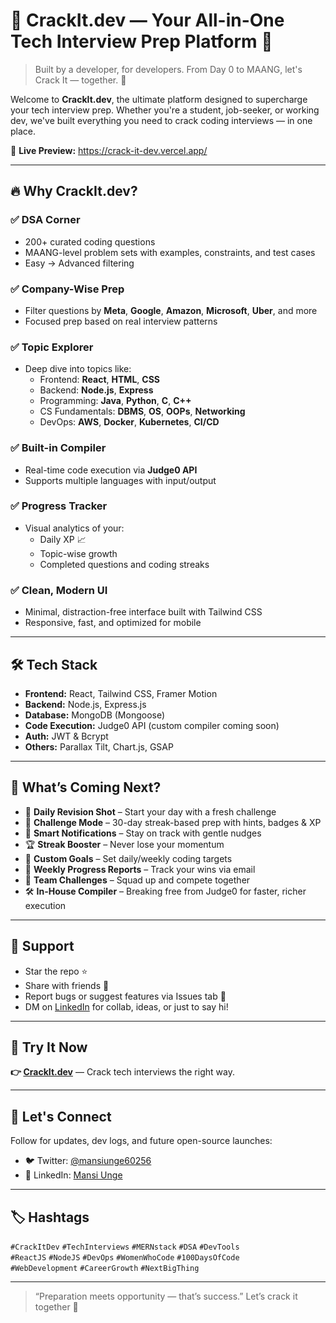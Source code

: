 # 🚀 CrackIt.dev — Your All-in-One Tech Interview Prep Platform 🎯

> Built by a developer, for developers. From Day 0 to MAANG, let's Crack It — together. 💪

Welcome to **CrackIt.dev**, the ultimate platform designed to supercharge your tech interview prep. Whether you're a student, job-seeker, or working dev, we've built everything you need to crack coding interviews — in one place.

🔗 **Live Preview:** https://crack-it-dev.vercel.app/

---

## 🔥 Why CrackIt.dev?

### ✅ DSA Corner
- 200+ curated coding questions  
- MAANG-level problem sets with examples, constraints, and test cases  
- Easy → Advanced filtering  

### ✅ Company-Wise Prep
- Filter questions by **Meta**, **Google**, **Amazon**, **Microsoft**, **Uber**, and more  
- Focused prep based on real interview patterns  

### ✅ Topic Explorer
- Deep dive into topics like:
  - Frontend: **React**, **HTML**, **CSS**
  - Backend: **Node.js**, **Express**
  - Programming: **Java**, **Python**, **C**, **C++**
  - CS Fundamentals: **DBMS**, **OS**, **OOPs**, **Networking**
  - DevOps: **AWS**, **Docker**, **Kubernetes**, **CI/CD**

### ✅ Built-in Compiler
- Real-time code execution via **Judge0 API**  
- Supports multiple languages with input/output  

### ✅ Progress Tracker
- Visual analytics of your:
  - Daily XP 📈  
  - Topic-wise growth  
  - Completed questions and coding streaks  

### ✅ Clean, Modern UI
- Minimal, distraction-free interface built with Tailwind CSS  
- Responsive, fast, and optimized for mobile  

---

## 🛠 Tech Stack

- **Frontend:** React, Tailwind CSS, Framer Motion  
- **Backend:** Node.js, Express.js  
- **Database:** MongoDB (Mongoose)  
- **Code Execution:** Judge0 API (custom compiler coming soon)  
- **Auth:** JWT & Bcrypt  
- **Others:** Parallax Tilt, Chart.js, GSAP

---

## 🌟 What’s Coming Next?

- 📅 **Daily Revision Shot** – Start your day with a fresh challenge  
- 🧠 **Challenge Mode** – 30-day streak-based prep with hints, badges & XP  
- 🔔 **Smart Notifications** – Stay on track with gentle nudges  
- 🏆 **Streak Booster** – Never lose your momentum  
- 🎯 **Custom Goals** – Set daily/weekly coding targets  
- 📨 **Weekly Progress Reports** – Track your wins via email  
- 🤝 **Team Challenges** – Squad up and compete together  
- 🛠️ **In-House Compiler** – Breaking free from Judge0 for faster, richer execution  

---

## 🙌 Support

- Star the repo ⭐
- Share with friends 🔁
- Report bugs or suggest features via Issues tab 💬
- DM on [LinkedIn](https://linkedin.com/in/mansiunge) for collab, ideas, or just to say hi!

---

## 📌 Try It Now

**👉 [CrackIt.dev](https://crack-it-dev.vercel.app/)** — Crack tech interviews the right way.

---

## 💬 Let's Connect

Follow for updates, dev logs, and future open-source launches:

- 🐦 Twitter: [@mansiunge60256](https://twitter.com/mansiunge)
- 💼 LinkedIn: [Mansi Unge](https://linkedin.com/in/mansiunge)

---

## 🏷 Hashtags

`#CrackItDev` `#TechInterviews` `#MERNstack` `#DSA` `#DevTools`  
`#ReactJS` `#NodeJS` `#DevOps` `#WomenWhoCode` `#100DaysOfCode`  
`#WebDevelopment` `#CareerGrowth` `#NextBigThing`

---

> “Preparation meets opportunity — that’s success.” Let’s crack it together 🚀
